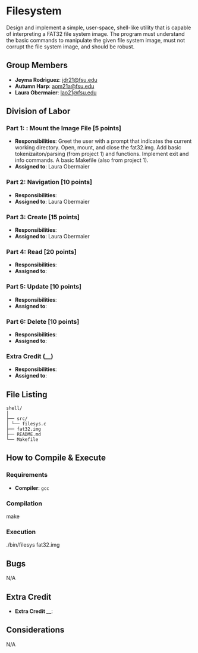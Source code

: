 # Filesystem
Design and implement a simple, user-space, shell-like utility that is capable of
interpreting a FAT32 file system image. The program must understand the basic commands to
manipulate the given file system image, must not corrupt the file system image, 
and should be robust. 

## Group Members
- **Jeyma Rodrìguez**: jdr21@fsu.edu
- **Autumn Harp**: aom21a@fsu.edu
- **Laura Obermaier**: lao21@fsu.edu
## Division of Labor

### Part 1: : Mount the Image File [5 points]
- **Responsibilities**: Greet the user with a prompt that indicates the current working directory.
Open, mount, and close the fat32.img. Add basic tokenizaiton/parsing (from project 1) and functions.
Implement exit and info commands. A basic Makefile (also from project 1).
- **Assigned to**: Laura Obermaier

### Part 2: Navigation [10 points]
- **Responsibilities**: 
- **Assigned to**: Laura Obermaier

### Part 3: Create [15 points]
- **Responsibilities**: 
- **Assigned to**: Laura Obermaier

### Part 4: Read [20 points]
- **Responsibilities**: 
- **Assigned to**: 

### Part 5: Update [10 points]
- **Responsibilities**: 
- **Assigned to**: 

### Part 6: Delete [10 points]
- **Responsibilities**: 
- **Assigned to**: 

### Extra Credit (__)
- **Responsibilities**: 
- **Assigned to**: 

## File Listing
```
shell/
│
├── src/
│ └── filesys.c
├── fat32.img
├── README.md
└── Makefile
```
## How to Compile & Execute

### Requirements
- **Compiler**: `gcc`

### Compilation
make

### Execution
./bin/filesys fat32.img

## Bugs
N/A

## Extra Credit
- **Extra Credit __**: 

## Considerations
N/A
